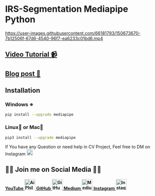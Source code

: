 # IRS-Segmentation Mediapipe Python

https://user-images.githubusercontent.com/66181793/150673670-7b12506f-67d6-4540-96f7-ea6233c01bd6.mp4

## [Video Tutorial 📹](https://youtu.be/DNKAvDeqH_Y)

## [Blog post 📄](https://medium.com/mlearning-ai/iris-segmentation-mediapipe-python-a4deb711aae3)

## Installation

### Windows ※

```bash
pip install --upgrade mediapipe 
```

### Linux🐧 or Mac🍎

```bash
pip3 install --upgrade mediapipe 
```

If You have any Question or need help in CV Project, Feel free to DM on Instagram  <a href="https://www.instagram.com/aiphile17/">  <img alt="Instagram" src="https://user-images.githubusercontent.com/66181793/131223931-32d84c10-88b4-4cd6-8eb8-89f06c3b5b51.png"  width="20"> </a>

## 💚🖤 Join me on Social Media 🖤💚 

<h4><a href="https://www.youtube.com/c/aiphile"> YouTube  <img alt="AiPhile Youtube" src="https://user-images.githubusercontent.com/66181793/131223988-882d53a0-4882-468f-9bd7-46b46466baae.png"  width="35"> </a> 
 <a href="https://github.com/Asadullah-Dal17">  GitHub   <img alt="GitHub" src="https://user-images.githubusercontent.com/66181793/131223930-9fd2bfc7-9c43-465d-a057-55f3292f3b2b.png"  width="35"> </a> 
  <a href="https://medium.com/@asadullah92c">  Medium   <img alt="Medium" src="https://user-images.githubusercontent.com/66181793/146642235-bde4be12-603d-4eed-bd44-5b28829e17b3.png"  width="35"> </a> 
  <a href="https://www.instagram.com/aiphile17/">   Instagram <img alt="Instagram" src="https://user-images.githubusercontent.com/66181793/131223931-32d84c10-88b4-4cd6-8eb8-89f06c3b5b51.png"  width="35"> </a> </h4>
